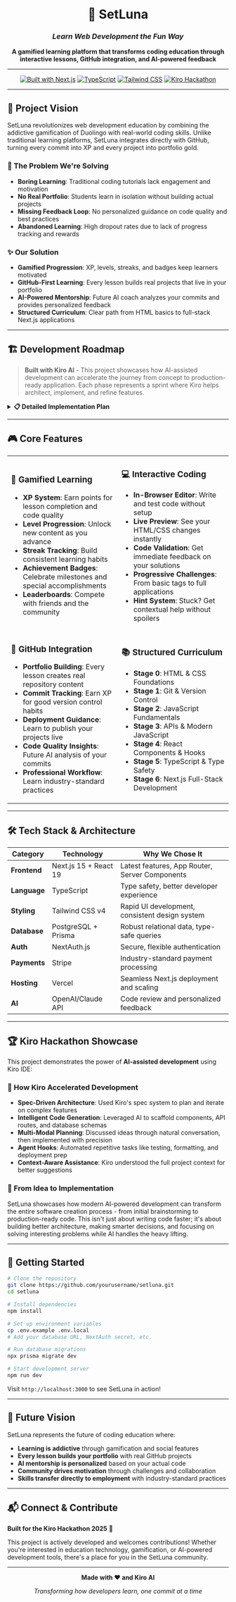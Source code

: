 <div align="center">

# 🌙 SetLuna

### _Learn Web Development the Fun Way_

**A gamified learning platform that transforms coding education through interactive lessons, GitHub integration, and AI-powered feedback**

---

[![Built with Next.js](https://img.shields.io/badge/Built%20with-Next.js%2015-black?style=for-the-badge&logo=next.js)](https://nextjs.org/)
[![TypeScript](https://img.shields.io/badge/TypeScript-007ACC?style=for-the-badge&logo=typescript&logoColor=white)](https://www.typescriptlang.org/)
[![Tailwind CSS](https://img.shields.io/badge/Tailwind_CSS-38B2AC?style=for-the-badge&logo=tailwind-css&logoColor=white)](https://tailwindcss.com/)
[![Kiro Hackathon](https://img.shields.io/badge/Kiro-Hackathon%202025-purple?style=for-the-badge)](https://kiro.ai)

</div>

---

## 🚀 **Project Vision**

SetLuna revolutionizes web development education by combining the addictive gamification of Duolingo with real-world coding skills. Unlike traditional learning platforms, SetLuna integrates directly with GitHub, turning every commit into XP and every project into portfolio gold.

### **🎯 The Problem We're Solving**

- **Boring Learning**: Traditional coding tutorials lack engagement and motivation
- **No Real Portfolio**: Students learn in isolation without building actual projects
- **Missing Feedback Loop**: No personalized guidance on code quality and best practices
- **Abandoned Learning**: High dropout rates due to lack of progress tracking and rewards

### **✨ Our Solution**

- **Gamified Progression**: XP, levels, streaks, and badges keep learners motivated
- **GitHub-First Learning**: Every lesson builds real projects that live in your portfolio
- **AI-Powered Mentorship**: Future AI coach analyzes your commits and provides personalized feedback
- **Structured Curriculum**: Clear path from HTML basics to full-stack Next.js applications

---

## 🏗️ **Development Roadmap**

> **Built with Kiro AI** - This project showcases how AI-assisted development can accelerate the journey from concept to production-ready application. Each phase represents a sprint where Kiro helps architect, implement, and refine features.

<details>
<summary><strong>📋 Detailed Implementation Plan</strong></summary>

### Phase 1: Foundation & Landing (MVP Start)

**Priority: Get something live and testable**

#### 🏗️ Project Structure Setup

- [x] create 'src/app/dashboard` for site main dashbaord 
- [x] create 'src/app/onboarding' for onboarding page
- [x] Create `src/components/` folder structure
- [x] Create `src/lib/` for utilities
- [x] Create `src/types/` for TypeScript definitions
- [x] Create `src/hooks/` for custom React hooks
- [x] Create `src/utils/` for shared utility functions


#### 🎨 Landing Page

- [ ] Create hero section component
- [ ] Add features showcase section
- [ ] Add call-to-action buttons
- [ ] Create footer with links
- [ ] Make landing page responsive

#### 🗄️ Database Setup

- [ ] Install and configure Prisma
- [ ] Design User model (id, email, name, createdAt)
- [ ] Design Lesson model (id, title, content, stage, order)
- [ ] Design UserProgress model (userId, lessonId, completed, xp)
- [ ] Design UserStats model (userId, totalXP, level, streak)
- [ ] Run initial migration

#### 🔐 Authentication System

- [ ] Install NextAuth.js
- [ ] Configure NextAuth providers (email, Google, GitHub)
- [ ] Create sign-up page with form validation
- [ ] Create sign-in page with form validation
- [ ] Add logout functionality
- [ ] Create protected route middleware
- [ ] Add session management
- [ ] Handle authentication errors

#### 📊 Dashboard Foundation

- [ ] Create dashboard layout component
- [ ] Add welcome message with user name
- [ ] Create progress overview card
- [ ] Add current level display
- [ ] Show total XP earned
- [ ] Add "Continue Learning" button

#### 🌙 Theme System

- [ ] Set up Tailwind dark mode configuration
- [ ] Create theme context provider
- [ ] Build theme toggle component
- [ ] Add theme persistence (localStorage)
- [ ] Apply theme to all components

### Phase 2: Core Learning Engine

**Priority: Build the learning experience**

#### ⭐ XP & Leveling System

- [ ] Create XP calculation utilities (lesson completion: 10-50 XP)
- [ ] Design level progression algorithm (100 XP = Level 1, exponential growth)
- [ ] Build XP display component with animations
- [ ] Create level-up notification system
- [ ] Add XP history tracking
- [ ] Create level badges/icons

#### 📈 Progress Tracking

- [ ] Create lesson completion API routes
- [ ] Build progress calculation functions
- [ ] Add current lesson tracking
- [ ] Create "resume learning" functionality
- [ ] Track time spent per lesson
- [ ] Add completion timestamps

#### 📚 HTML/CSS Lesson Content

- [ ] Write Stage 0.1: "What is the Internet?" lesson
- [ ] Write Stage 0.2: "HTML Structure Basics" lesson
- [ ] Write Stage 0.3: "Common HTML Tags" lesson
- [ ] Write Stage 0.4: "CSS Introduction" lesson
- [ ] Write Stage 0.5: "CSS Selectors & Colors" lesson
- [ ] Write Stage 0.6: "Box Model & Layout" lesson
- [ ] Create lesson content database seeder

#### 🖥️ Lesson Interface

- [ ] Create lesson reading view component
- [ ] Add lesson navigation (previous/next buttons)
- [ ] Build lesson progress indicator
- [ ] Add "Mark as Complete" functionality
- [ ] Create lesson sidebar with outline
- [ ] Add estimated reading time

#### 📊 Progress Visualization

- [ ] Create circular progress rings
- [ ] Build linear progress bars
- [ ] Add stage completion indicators
- [ ] Create overall progress dashboard
- [ ] Add visual lesson map/tree
- [ ] Show completion percentages

#### 🔥 Streak System

- [ ] Create daily streak calculation
- [ ] Add streak counter display
- [ ] Build streak freeze functionality
- [ ] Create streak milestone rewards
- [ ] Add streak reminder notifications
- [ ] Track longest streak record

### Phase 3: Interactive Learning

**Priority: Make lessons engaging**

#### 💻 Interactive Code Editor

- [ ] Install Monaco Editor or CodeMirror
- [ ] Create code editor component with syntax highlighting
- [ ] Add HTML/CSS preview functionality
- [ ] Build code validation system
- [ ] Add auto-save functionality
- [ ] Create code reset/hint system
- [ ] Add keyboard shortcuts

#### 🎯 Code Challenges & Exercises

- [ ] Create "Build Your First HTML Page" exercise
- [ ] Add "Style with CSS" challenges
- [ ] Build exercise validation logic
- [ ] Create hint system for stuck users
- [ ] Add solution reveal functionality
- [ ] Track exercise completion time
- [ ] Create difficulty progression

#### 🏆 Badge System

- [ ] Design badge categories (Streak, Completion, Speed, etc.)
- [ ] Create badge earning logic
- [ ] Build badge display components
- [ ] Add badge notification system
- [ ] Create badge collection page
- [ ] Add rare/special badges
- [ ] Track badge earning statistics

#### 📝 JavaScript Content Creation

- [ ] Write "Variables and Data Types" lesson
- [ ] Write "Functions Basics" lesson
- [ ] Write "DOM Manipulation" lesson
- [ ] Write "Event Handling" lesson
- [ ] Create JavaScript exercises
- [ ] Add interactive JS console

#### 🔌 Lesson API System

- [ ] Create GET /api/lessons endpoint
- [ ] Create GET /api/lessons/[id] endpoint
- [ ] Create POST /api/lessons/complete endpoint
- [ ] Add lesson content caching
- [ ] Create lesson search functionality
- [ ] Add lesson rating system

### Phase 4: Git Integration & Advanced Content

**Priority: GitHub workflow integration**

#### 🐙 GitHub Integration

- [ ] Set up GitHub OAuth app
- [ ] Create GitHub account connection flow
- [ ] Build commit tracking API
- [ ] Add repository creation guidance
- [ ] Create commit message analysis
- [ ] Track coding frequency
- [ ] Add GitHub Pages deployment helper

#### 📖 Git/GitHub Lessons (Stage 1)

- [ ] Write "What is Version Control?" lesson
- [ ] Write "Installing Git" lesson
- [ ] Write "Your First Repository" lesson
- [ ] Write "Making Commits" lesson
- [ ] Write "Pushing to GitHub" lesson
- [ ] Write "GitHub Pages Deployment" lesson
- [ ] Create hands-on Git exercises

#### ⚛️ React Lessons (Stage 4)

- [ ] Write "Introduction to React" lesson
- [ ] Write "JSX Syntax" lesson
- [ ] Write "Components and Props" lesson
- [ ] Write "State with useState" lesson
- [ ] Write "Event Handling in React" lesson
- [ ] Write "useEffect Hook" lesson
- [ ] Create React component exercises

#### 🔷 TypeScript Content (Stage 4.5)

- [ ] Write "Why TypeScript?" lesson
- [ ] Write "Basic Types" lesson
- [ ] Write "Interfaces and Objects" lesson
- [ ] Write "Typing React Components" lesson
- [ ] Create TypeScript conversion exercises
- [ ] Add TypeScript error explanations

#### ⚡ Next.js Tutorials (Stage 5)

- [ ] Write "Next.js Introduction" lesson
- [ ] Write "File-based Routing" lesson
- [ ] Write "API Routes" lesson
- [ ] Write "Server vs Client Components" lesson
- [ ] Create full Next.js project tutorial
- [ ] Add deployment to Vercel guide

### Phase 5: Gamification & Social

**Priority: Engagement and retention**

#### 🏅 Leaderboards

- [ ] Create weekly XP leaderboard
- [ ] Add monthly challenge rankings
- [ ] Build streak leaderboard
- [ ] Create lesson completion speed rankings
- [ ] Add friend-only leaderboards
- [ ] Create seasonal competitions

#### 👥 Community Features

- [ ] Build user profile pages
- [ ] Add progress sharing functionality
- [ ] Create achievement showcases
- [ ] Add user bio and learning goals
- [ ] Build follow/friend system
- [ ] Create progress feed/timeline

#### 🤝 Team Challenges

- [ ] Create team formation system
- [ ] Build group learning goals
- [ ] Add team progress tracking
- [ ] Create team leaderboards
- [ ] Add team chat/communication
- [ ] Build team achievement system

#### 📧 Email Notifications

- [ ] Set up email service (Resend/SendGrid)
- [ ] Create streak reminder emails
- [ ] Add new lesson notifications
- [ ] Build weekly progress summaries
- [ ] Create achievement congratulations
- [ ] Add email preference settings

#### 🎓 Certificate System

- [ ] Design certificate templates
- [ ] Create certificate generation logic
- [ ] Add stage completion certificates
- [ ] Build skill-specific certificates
- [ ] Create PDF download functionality
- [ ] Add LinkedIn sharing integration

### Phase 6: Monetization & Scale

**Priority: Business model and growth**

#### 💳 Payment System (Stripe)

- [ ] Set up Stripe account and webhooks
- [ ] Create subscription plans (Free, Pro, Team)
- [ ] Build pricing page
- [ ] Add payment flow components
- [ ] Create subscription management
- [ ] Add billing history
- [ ] Handle failed payments and dunning

#### 📊 Advanced Analytics

- [ ] Set up analytics database tables
- [ ] Track learning time per lesson
- [ ] Monitor completion rates
- [ ] Create admin analytics dashboard
- [ ] Add user behavior insights
- [ ] Build retention metrics
- [ ] Create A/B testing framework

#### 📱 Mobile Optimization

- [ ] Audit mobile experience
- [ ] Optimize lesson interface for mobile
- [ ] Improve code editor mobile UX
- [ ] Add touch-friendly navigation
- [ ] Optimize loading performance
- [ ] Add offline lesson reading

#### 🤖 AI Code Review System

- [ ] Set up OpenAI/Claude API
- [ ] Create commit analysis pipeline
- [ ] Build code quality scoring
- [ ] Add personalized feedback generation
- [ ] Create improvement suggestions
- [ ] Add AI-powered hints for exercises

#### 🔗 Partnership Integrations

- [ ] Integrate with VS Code extension
- [ ] Add GitHub Codespaces support
- [ ] Connect with job boards
- [ ] Partner with coding bootcamps
- [ ] Add portfolio generation tools
- [ ] Create employer showcase features

### Technical Debt & Polish

**Ongoing: Code quality and UX improvements**

- [ ] **Error handling** - Graceful error states
- [ ] **Loading states** - Skeleton screens, spinners
- [ ] **Accessibility** - ARIA labels, keyboard navigation
- [ ] **Performance optimization** - Code splitting, caching
- [ ] **SEO optimization** - Meta tags, sitemap, structured data

</details>

---

## 🎮 **Core Features**

<table>
<tr>
<td width="50%">

### **🎯 Gamified Learning**

- **XP System**: Earn points for lesson completion and code quality
- **Level Progression**: Unlock new content as you advance
- **Streak Tracking**: Build consistent learning habits
- **Achievement Badges**: Celebrate milestones and special accomplishments
- **Leaderboards**: Compete with friends and the community

</td>
<td width="50%">

### **💻 Interactive Coding**

- **In-Browser Editor**: Write and test code without setup
- **Live Preview**: See your HTML/CSS changes instantly
- **Code Validation**: Get immediate feedback on your solutions
- **Progressive Challenges**: From basic tags to full applications
- **Hint System**: Stuck? Get contextual help without spoilers

</td>
</tr>
<tr>
<td width="50%">

### **🐙 GitHub Integration**

- **Portfolio Building**: Every lesson creates real repository content
- **Commit Tracking**: Earn XP for good version control habits
- **Deployment Guidance**: Learn to publish your projects live
- **Code Quality Insights**: Future AI analysis of your commits
- **Professional Workflow**: Learn industry-standard practices

</td>
<td width="50%">

### **📚 Structured Curriculum**

- **Stage 0**: HTML & CSS Foundations
- **Stage 1**: Git & Version Control
- **Stage 2**: JavaScript Fundamentals
- **Stage 3**: APIs & Modern JavaScript
- **Stage 4**: React Components & Hooks
- **Stage 5**: TypeScript & Type Safety
- **Stage 6**: Next.js Full-Stack Development

</td>
</tr>
</table>

---

## 🛠️ **Tech Stack & Architecture**

<div align="center">

| **Category** | **Technology**        | **Why We Chose It**                            |
| ------------ | --------------------- | ---------------------------------------------- |
| **Frontend** | Next.js 15 + React 19 | Latest features, App Router, Server Components |
| **Language** | TypeScript            | Type safety, better developer experience       |
| **Styling**  | Tailwind CSS v4       | Rapid UI development, consistent design system |
| **Database** | PostgreSQL + Prisma   | Robust relational data, type-safe queries      |
| **Auth**     | NextAuth.js           | Secure, flexible authentication                |
| **Payments** | Stripe                | Industry-standard payment processing           |
| **Hosting**  | Vercel                | Seamless Next.js deployment and scaling        |
| **AI**       | OpenAI/Claude API     | Code review and personalized feedback          |

</div>

---

## 🏆 **Kiro Hackathon Showcase**

This project demonstrates the power of **AI-assisted development** using Kiro IDE:

### **🤖 How Kiro Accelerated Development**

- **Spec-Driven Architecture**: Used Kiro's spec system to plan and iterate on complex features
- **Intelligent Code Generation**: Leveraged AI to scaffold components, API routes, and database schemas
- **Multi-Modal Planning**: Discussed ideas through natural conversation, then implemented with precision
- **Agent Hooks**: Automated repetitive tasks like testing, formatting, and deployment prep
- **Context-Aware Assistance**: Kiro understood the full project context for better suggestions

### **🚀 From Idea to Implementation**

SetLuna showcases how modern AI-powered development can transform the entire software creation process - from initial brainstorming to production-ready code. This isn't just about writing code faster; it's about building better architecture, making smarter decisions, and focusing on solving interesting problems while AI handles the heavy lifting.

---

## 🎯 **Getting Started**

```bash
# Clone the repository
git clone https://github.com/yourusername/setluna.git
cd setluna

# Install dependencies
npm install

# Set up environment variables
cp .env.example .env.local
# Add your database URL, NextAuth secret, etc.

# Run database migrations
npx prisma migrate dev

# Start development server
npm run dev
```

Visit `http://localhost:3000` to see SetLuna in action!

---

## 🌟 **Future Vision**

SetLuna represents the future of coding education where:

- **Learning is addictive** through gamification and social features
- **Every lesson builds your portfolio** with real GitHub projects
- **AI mentorship is personalized** based on your actual code
- **Community drives motivation** through challenges and collaboration
- **Skills transfer directly to employment** with industry-standard practices

---

## 📬 **Connect & Contribute**

**Built for the Kiro Hackathon 2025** 🚀

This project is actively developed and welcomes contributions! Whether you're interested in education technology, gamification, or AI-powered development tools, there's a place for you in the SetLuna community.

---

<div align="center">

**Made with ❤️ and Kiro AI**

_Transforming how developers learn, one commit at a time_

</div>
